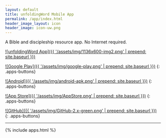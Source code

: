 ```yaml
---
layout: default
title: unfoldingWord Mobile App
permalink: /app/index.html
header_image_layout: icon
header_image: icon-uw.png
---
```


A Bible and discipleship resource app. No Internet required.

[![unfoldingWord App]({{ '/assets/img/1136x600-img2.png' | prepend: site.baseurl }})](https://play.google.com/store/apps/details?id=com.unfoldingword.androidapp)

<div class="row">
<div class="col-sm-3 text-center">

[![Google Play]({{ '/assets/img/google-play.png' | prepend: site.baseurl }})](https://play.google.com/store/apps/details?id=com.unfoldingword.androidapp)
{: .apps-buttons}

</div>
<div class="col-sm-3 text-center">

[![Android]({{ '/assets/img/android-apk.png' | prepend: site.baseurl }})](https://github.com/unfoldingWord-dev/uw-android/releases/latest)
{: .apps-buttons}

</div>
<div class="col-sm-3 text-center">

[![App Store]({{ '/assets/img/AppStore.png' | prepend: site.baseurl }})](https://itunes.apple.com/us/app/unfoldingword/id925570688?mt=8)
{: .apps-buttons}

</div>
<div class="col-sm-3 text-center">

[![GitHub]({{ '/assets/img/GitHub-2.x-green.png' | prepend: site.baseurl }})](https://github.com/unfoldingWord/uw-android)
{: .apps-buttons}

</div>
</div>

* * * * *

{% include apps.html %}
